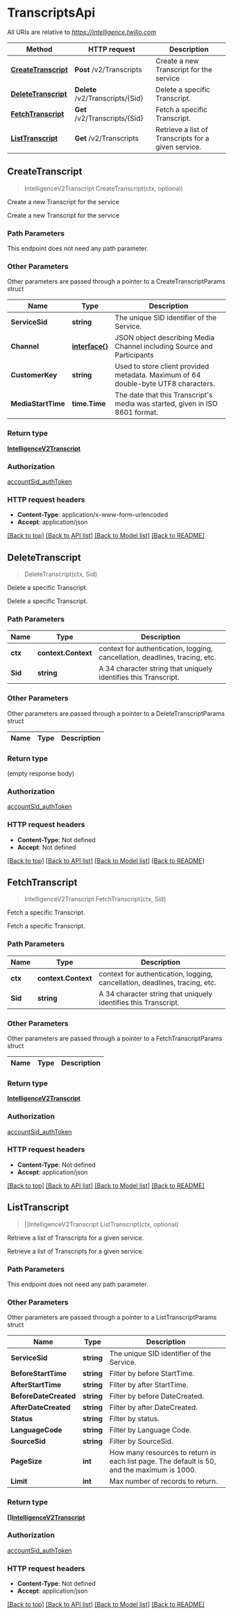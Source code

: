 # TranscriptsApi

All URIs are relative to *https://intelligence.twilio.com*

Method | HTTP request | Description
------------- | ------------- | -------------
[**CreateTranscript**](TranscriptsApi.md#CreateTranscript) | **Post** /v2/Transcripts | Create a new Transcript for the service
[**DeleteTranscript**](TranscriptsApi.md#DeleteTranscript) | **Delete** /v2/Transcripts/{Sid} | Delete a specific Transcript.
[**FetchTranscript**](TranscriptsApi.md#FetchTranscript) | **Get** /v2/Transcripts/{Sid} | Fetch a specific Transcript.
[**ListTranscript**](TranscriptsApi.md#ListTranscript) | **Get** /v2/Transcripts | Retrieve a list of Transcripts for a given service.



## CreateTranscript

> IntelligenceV2Transcript CreateTranscript(ctx, optional)

Create a new Transcript for the service

Create a new Transcript for the service

### Path Parameters

This endpoint does not need any path parameter.

### Other Parameters

Other parameters are passed through a pointer to a CreateTranscriptParams struct


Name | Type | Description
------------- | ------------- | -------------
**ServiceSid** | **string** | The unique SID identifier of the Service.
**Channel** | [**interface{}**](interface{}.md) | JSON object describing Media Channel including Source and Participants
**CustomerKey** | **string** | Used to store client provided metadata. Maximum of 64 double-byte UTF8 characters.
**MediaStartTime** | **time.Time** | The date that this Transcript's media was started, given in ISO 8601 format.

### Return type

[**IntelligenceV2Transcript**](IntelligenceV2Transcript.md)

### Authorization

[accountSid_authToken](../README.md#accountSid_authToken)

### HTTP request headers

- **Content-Type**: application/x-www-form-urlencoded
- **Accept**: application/json

[[Back to top]](#) [[Back to API list]](../README.md#documentation-for-api-endpoints)
[[Back to Model list]](../README.md#documentation-for-models)
[[Back to README]](../README.md)


## DeleteTranscript

> DeleteTranscript(ctx, Sid)

Delete a specific Transcript.

Delete a specific Transcript.

### Path Parameters


Name | Type | Description
------------- | ------------- | -------------
**ctx** | **context.Context** | context for authentication, logging, cancellation, deadlines, tracing, etc.
**Sid** | **string** | A 34 character string that uniquely identifies this Transcript.

### Other Parameters

Other parameters are passed through a pointer to a DeleteTranscriptParams struct


Name | Type | Description
------------- | ------------- | -------------

### Return type

 (empty response body)

### Authorization

[accountSid_authToken](../README.md#accountSid_authToken)

### HTTP request headers

- **Content-Type**: Not defined
- **Accept**: Not defined

[[Back to top]](#) [[Back to API list]](../README.md#documentation-for-api-endpoints)
[[Back to Model list]](../README.md#documentation-for-models)
[[Back to README]](../README.md)


## FetchTranscript

> IntelligenceV2Transcript FetchTranscript(ctx, Sid)

Fetch a specific Transcript.

Fetch a specific Transcript.

### Path Parameters


Name | Type | Description
------------- | ------------- | -------------
**ctx** | **context.Context** | context for authentication, logging, cancellation, deadlines, tracing, etc.
**Sid** | **string** | A 34 character string that uniquely identifies this Transcript.

### Other Parameters

Other parameters are passed through a pointer to a FetchTranscriptParams struct


Name | Type | Description
------------- | ------------- | -------------

### Return type

[**IntelligenceV2Transcript**](IntelligenceV2Transcript.md)

### Authorization

[accountSid_authToken](../README.md#accountSid_authToken)

### HTTP request headers

- **Content-Type**: Not defined
- **Accept**: application/json

[[Back to top]](#) [[Back to API list]](../README.md#documentation-for-api-endpoints)
[[Back to Model list]](../README.md#documentation-for-models)
[[Back to README]](../README.md)


## ListTranscript

> []IntelligenceV2Transcript ListTranscript(ctx, optional)

Retrieve a list of Transcripts for a given service.

Retrieve a list of Transcripts for a given service.

### Path Parameters

This endpoint does not need any path parameter.

### Other Parameters

Other parameters are passed through a pointer to a ListTranscriptParams struct


Name | Type | Description
------------- | ------------- | -------------
**ServiceSid** | **string** | The unique SID identifier of the Service.
**BeforeStartTime** | **string** | Filter by before StartTime.
**AfterStartTime** | **string** | Filter by after StartTime.
**BeforeDateCreated** | **string** | Filter by before DateCreated.
**AfterDateCreated** | **string** | Filter by after DateCreated.
**Status** | **string** | Filter by status.
**LanguageCode** | **string** | Filter by Language Code.
**SourceSid** | **string** | Filter by SourceSid.
**PageSize** | **int** | How many resources to return in each list page. The default is 50, and the maximum is 1000.
**Limit** | **int** | Max number of records to return.

### Return type

[**[]IntelligenceV2Transcript**](IntelligenceV2Transcript.md)

### Authorization

[accountSid_authToken](../README.md#accountSid_authToken)

### HTTP request headers

- **Content-Type**: Not defined
- **Accept**: application/json

[[Back to top]](#) [[Back to API list]](../README.md#documentation-for-api-endpoints)
[[Back to Model list]](../README.md#documentation-for-models)
[[Back to README]](../README.md)

